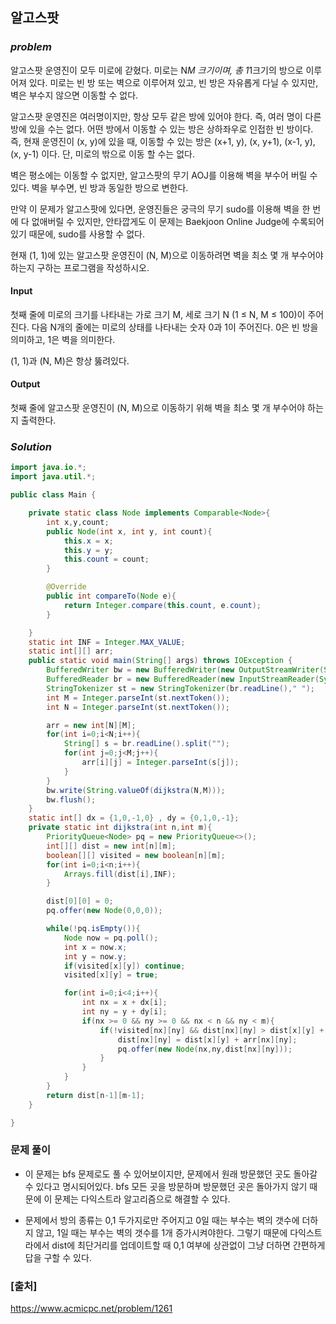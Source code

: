 ## **알고스팟**


### ***problem***
알고스팟 운영진이 모두 미로에 갇혔다. 미로는 N*M 크기이며, 총 1*1크기의 방으로 이루어져 있다. 미로는 빈 방 또는 벽으로 이루어져 있고, 빈 방은 자유롭게 다닐 수 있지만, 벽은 부수지 않으면 이동할 수 없다.

알고스팟 운영진은 여러명이지만, 항상 모두 같은 방에 있어야 한다. 즉, 여러 명이 다른 방에 있을 수는 없다. 어떤 방에서 이동할 수 있는 방은 상하좌우로 인접한 빈 방이다. 즉, 현재 운영진이 (x, y)에 있을 때, 이동할 수 있는 방은 (x+1, y), (x, y+1), (x-1, y), (x, y-1) 이다. 단, 미로의 밖으로 이동 할 수는 없다.

벽은 평소에는 이동할 수 없지만, 알고스팟의 무기 AOJ를 이용해 벽을 부수어 버릴 수 있다. 벽을 부수면, 빈 방과 동일한 방으로 변한다.

만약 이 문제가 알고스팟에 있다면, 운영진들은 궁극의 무기 sudo를 이용해 벽을 한 번에 다 없애버릴 수 있지만, 안타깝게도 이 문제는 Baekjoon Online Judge에 수록되어 있기 때문에, sudo를 사용할 수 없다.

현재 (1, 1)에 있는 알고스팟 운영진이 (N, M)으로 이동하려면 벽을 최소 몇 개 부수어야 하는지 구하는 프로그램을 작성하시오.

#### **Input**
첫째 줄에 미로의 크기를 나타내는 가로 크기 M, 세로 크기 N (1 ≤ N, M ≤ 100)이 주어진다. 다음 N개의 줄에는 미로의 상태를 나타내는 숫자 0과 1이 주어진다. 0은 빈 방을 의미하고, 1은 벽을 의미한다.

(1, 1)과 (N, M)은 항상 뚫려있다.

#### **Output**
첫째 줄에 알고스팟 운영진이 (N, M)으로 이동하기 위해 벽을 최소 몇 개 부수어야 하는지 출력한다.

### ***Solution***
``` java
import java.io.*;
import java.util.*;

public class Main {

    private static class Node implements Comparable<Node>{
        int x,y,count;
        public Node(int x, int y, int count){
            this.x = x;
            this.y = y;
            this.count = count;
        }

        @Override
        public int compareTo(Node e){
            return Integer.compare(this.count, e.count);
        }

    }
    static int INF = Integer.MAX_VALUE;
    static int[][] arr;
    public static void main(String[] args) throws IOException {
        BufferedWriter bw = new BufferedWriter(new OutputStreamWriter(System.out));
        BufferedReader br = new BufferedReader(new InputStreamReader(System.in));
        StringTokenizer st = new StringTokenizer(br.readLine()," ");
        int M = Integer.parseInt(st.nextToken());
        int N = Integer.parseInt(st.nextToken());

        arr = new int[N][M];
        for(int i=0;i<N;i++){
            String[] s = br.readLine().split("");
            for(int j=0;j<M;j++){
                arr[i][j] = Integer.parseInt(s[j]);
            }
        }
        bw.write(String.valueOf(dijkstra(N,M)));
        bw.flush();
    }
    static int[] dx = {1,0,-1,0} , dy = {0,1,0,-1};
    private static int dijkstra(int n,int m){
        PriorityQueue<Node> pq = new PriorityQueue<>();
        int[][] dist = new int[n][m];
        boolean[][] visited = new boolean[n][m];
        for(int i=0;i<n;i++){
            Arrays.fill(dist[i],INF);
        }

        dist[0][0] = 0;
        pq.offer(new Node(0,0,0));

        while(!pq.isEmpty()){
            Node now = pq.poll();
            int x = now.x;
            int y = now.y;
            if(visited[x][y]) continue;
            visited[x][y] = true;

            for(int i=0;i<4;i++){
                int nx = x + dx[i];
                int ny = y + dy[i];
                if(nx >= 0 && ny >= 0 && nx < n && ny < m){
                    if(!visited[nx][ny] && dist[nx][ny] > dist[x][y] + arr[nx][ny]){
                        dist[nx][ny] = dist[x][y] + arr[nx][ny];
                        pq.offer(new Node(nx,ny,dist[nx][ny]));
                    }
                }
            }
        }
        return dist[n-1][m-1];
    }

}
```
### **문제 풀이**
- 이 문제는 bfs 문제로도 풀 수 있어보이지만, 문제에서 원래 방문했던 곳도 돌아갈 수 있다고 명시되어있다. bfs 모든 곳을 방문하며 방문했던 곳은 돌아가지 않기 때문에 이 문제는 다익스트라 알고리즘으로 해결할 수 있다.

- 문제에서 방의 종류는 0,1 두가지로만 주어지고 0일 때는 부수는 벽의 갯수에 더하지 않고, 1일 때는 부수는 벽의 갯수를 1개 증가시켜야한다. 그렇기 때문에 다익스트라에서 dist에 최단거리를 업데이트할 때 0,1 여부에 상관없이 그냥 더하면 간편하게 답을 구할 수 있다.

### **[출처]**
https://www.acmicpc.net/problem/1261